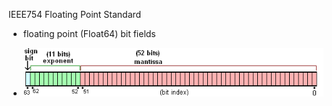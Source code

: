 IEEE754 Floating Point Standard
- floating point (Float64) bit fields

- ![IEEE754 Floating Point Standard](https://github.com/JeffreySarnoff/BitsFields.jl/blob/master/docs/assets/IEEE754/Float64.png)
